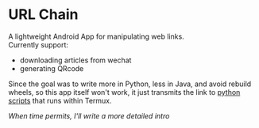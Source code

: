 # URL Chain  

A lightweight Android App for manipulating web links.  
Currently support:  
- downloading articles from wechat
- generating QRcode  

Since the goal was to write more in Python, less in Java, and avoid rebuild wheels, so this app itself won't work, it just transmits the link to [python scripts](termux/) that runs within Termux.  

*When time permits, I'll write a more detailed intro*



